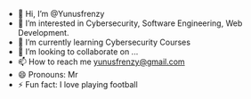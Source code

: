- 👋 Hi, I’m @Yunusfrenzy
- 👀 I’m interested in Cybersecurity, Software Engineering, Web Development.
- 🌱 I’m currently learning Cybersecurity Courses
- 💞️ I’m looking to collaborate on ...
- 📫 How to reach me yunusfrenzy@gmail.com
- 😄 Pronouns: Mr
- ⚡ Fun fact: I love playing football

<!---
Yunusfrenzy/Yunusfrenzy is a ✨ special ✨ repository because its `README.md` (this file) appears on your GitHub profile.
You can click the Preview link to take a look at your changes.
--->
